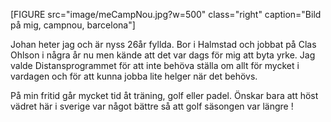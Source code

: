 
[FIGURE src="image/meCampNou.jpg?w=500" class="right" caption="Bild på mig, campnou, barcelona"]

Johan heter jag och är nyss 26år fyllda. Bor i Halmstad och jobbat på Clas Ohlson i några år nu men kände att det var dags för mig att byta yrke. Jag valde Distansprogrammet för att inte behöva ställa om allt för mycket i vardagen och för att kunna jobba lite helger när det behövs.

På min fritid går mycket tid åt träning, golf eller padel. Önskar bara att höst vädret här i sverige var något bättre så att golf säsongen var längre !